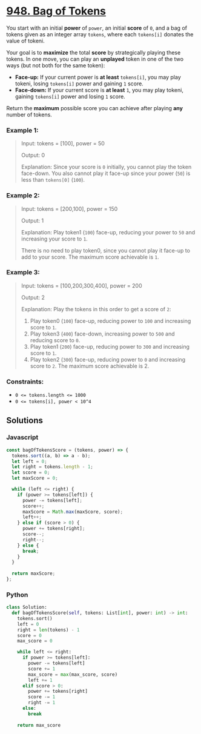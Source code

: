 # [948. Bag of Tokens](https://leetcode.com/problems/bag-of-tokens/description/)

You start with an initial **power** of `power`, an initial **score** of `0`, and a bag of tokens given as an integer array `tokens`, where each `tokens[i]` donates the value of tokeni.

Your goal is to **maximize** the total **score** by strategically playing these tokens. In one move, you can play an **unplayed** token in one of the two ways (but not both for the same token):

- **Face-up:** If your current power is **at least** `tokens[i]`, you may play tokeni, losing `tokens[i]` power and gaining `1` score.
- **Face-down:** If your current score is **at least** `1`, you may play tokeni, gaining `tokens[i]` power and losing `1` score.

Return the **maximum** possible score you can achieve after playing **any** number of tokens.


### Example 1:
> Input: tokens = [100], power = 50
>
> Output: 0
>
> Explanation: Since your score is `0` initially, you cannot play the token face-down. You also cannot play it face-up since your power (`50`) is less than `tokens[0]` (`100`).


### Example 2:
> Input: tokens = [200,100], power = 150
>
> Output: 1
>
> Explanation: Play token1 (`100`) face-up, reducing your power to `50` and increasing your score to `1`.
>
> There is no need to play token0, since you cannot play it face-up to add to your score. The maximum score achievable is `1`.


### Example 3:
> Input: tokens = [100,200,300,400], power = 200
>
> Output: 2
>
> Explanation: Play the tokens in this order to get a score of `2`:
> 
> 1. Play token0 (`100`) face-up, reducing power to `100` and increasing score to `1`.
> 2. Play token3 (`400`) face-down, increasing power to `500` and reducing score to `0`.
> 3. Play token1 (`200`) face-up, reducing power to `300` and increasing score to `1`.
> 4. Play token2 (`300`) face-up, reducing power to `0` and increasing score to `2`.
> The maximum score achievable is 2.


### Constraints:
- `0 <= tokens.length <= 1000`
- `0 <= tokens[i], power < 10^4`



## Solutions

### Javascript
```javascript
const bagOfTokensScore = (tokens, power) => {
  tokens.sort((a, b) => a - b);
  let left = 0;
  let right = tokens.length - 1;
  let score = 0;
  let maxScore = 0;

  while (left <= right) {
    if (power >= tokens[left]) {
      power -= tokens[left];
      score++;
      maxScore = Math.max(maxScore, score);
      left++;
    } else if (score > 0) {
      power += tokens[right];
      score--;
      right--;
    } else {
      break;
    }
  }
  
  return maxScore;
};
```

### Python
```python
class Solution:
  def bagOfTokensScore(self, tokens: List[int], power: int) -> int:
    tokens.sort()
    left = 0
    right = len(tokens) - 1
    score = 0
    max_score = 0

    while left <= right:
      if power >= tokens[left]:
        power -= tokens[left]
        score += 1
        max_score = max(max_score, score)
        left += 1
      elif score > 0:
        power += tokens[right]
        score -= 1
        right -= 1
      else:
        break
    
    return max_score
```